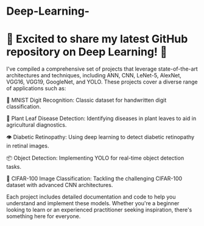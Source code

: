 # Deep-Learning-
# 🚀 Excited to share my latest GitHub repository on Deep Learning! 🌟

I've compiled a comprehensive set of projects that leverage state-of-the-art architectures and techniques, including ANN, CNN, LeNet-5, AlexNet, VGG16, VGG19, GoogleNet, and YOLO. These projects cover a diverse range of applications such as:

🔢 MNIST Digit Recognition: Classic dataset for handwritten digit classification.

🌿 Plant Leaf Disease Detection: Identifying diseases in plant leaves to aid in agricultural diagnostics.

👁️ Diabetic Retinopathy: Using deep learning to detect diabetic retinopathy in retinal images.

📦 Object Detection: Implementing YOLO for real-time object detection tasks.

🎨 CIFAR-100 Image Classification: Tackling the challenging CIFAR-100 dataset with advanced CNN architectures.

Each project includes detailed documentation and code to help you understand and implement these models. Whether you're a beginner looking to learn or an experienced practitioner seeking inspiration, there's something here for everyone.
